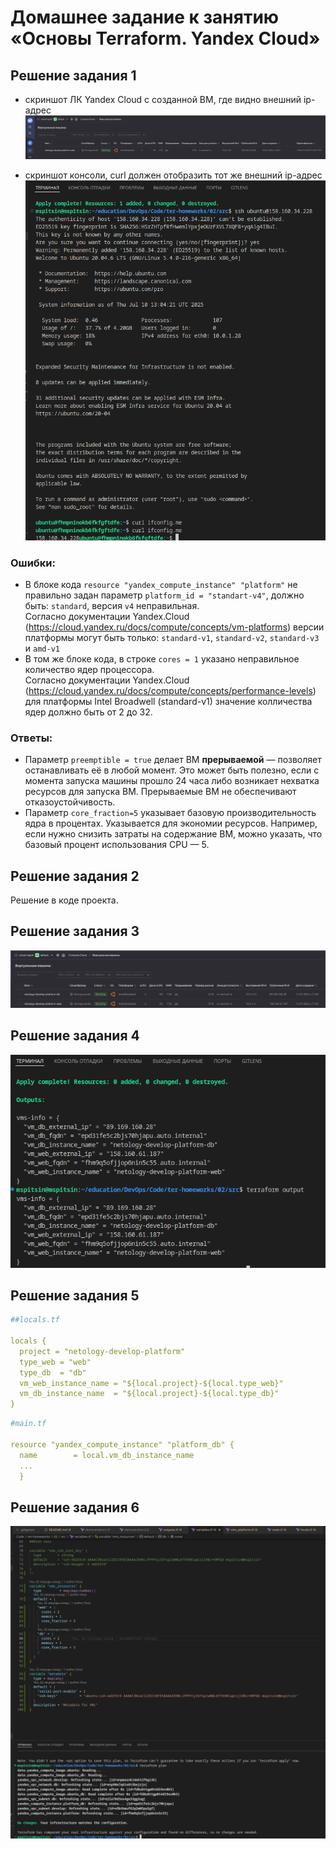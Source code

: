 # Домашнее задание к занятию «Основы Terraform. Yandex Cloud»

## Решение задания 1  
- скриншот ЛК Yandex Cloud с созданной ВМ, где видно внешний ip-адрес  
  ![task-1-1](screenshots/task-1-1.png)  
    
- скриншот консоли, curl должен отобразить тот же внешний ip-адрес  
  ![task-1](screenshots/task-1.png)  

###  Ошибки: 
  - В блоке кода `resource "yandex_compute_instance" "platform"` не правильно задан параметр `platform_id = "standart-v4"`, должно быть: `standard`, версия `v4` неправильная.  
   Согласно документации Yandex.Cloud (https://cloud.yandex.ru/docs/compute/concepts/vm-platforms) версии платформы могут быть только: `standard-v1`, `standard-v2`, `standard-v3` и `amd-v1`  
  -  В том же блоке кода, в строке `cores = 1` указано неправильное количество ядер процессора.  
  Согласно документации Yandex.Cloud (https://cloud.yandex.ru/docs/compute/concepts/performance-levels) для платформы Intel Broadwell (standard-v1) значение колличества ядер должно быть от 2 до 32.  

### Ответы:
- Параметр `preemptible = true` делает ВМ **прерываемой** — позволяет останавливать её в любой момент. Это может быть полезно, если с момента запуска машины прошло 24 часа либо возникает нехватка ресурсов для запуска ВМ. Прерываемые ВМ не обеспечивают отказоустойчивость.  
- Параметр `core_fraction=5` указывает базовую производительность ядра в процентах. Указывается для экономии ресурсов. Например, если нужно снизить затраты на содержание ВМ, можно указать, что базовый процент использования CPU — 5.  
  
## Решение задания 2  
Решение в коде проекта.

## Решение задания 3  
![task-3](screenshots/task-3.png)  

## Решение задания 4  
![task-4](screenshots/task-4.png)  

## Решение задания 5  
```yaml
##locals.tf

locals {
  project = "netology-develop-platform"
  type_web = "web"
  type_db  = "db"
  vm_web_instance_name = "${local.project}-${local.type_web}"
  vm_db_instance_name  = "${local.project}-${local.type_db}"
}
```  
```yaml
#main.tf

resource "yandex_compute_instance" "platform_db" {
  name        = local.vm_db_instance_name
  ...
  }
```
## Решение задания 6  
![task-6](screenshots/task-6.png)